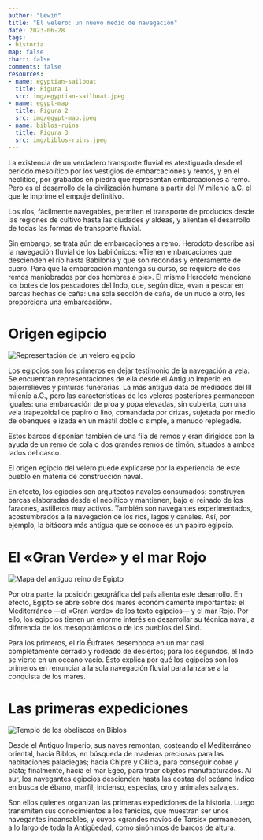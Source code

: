 ```yaml
---
author: "Lewin"
title: "El velero: un nuevo medio de navegación"
date: 2023-06-28
tags:
- historia
map: false
chart: false
comments: false
resources:
- name: egyptian-sailboat
  title: Figura 1
  src: img/egyptian-sailboat.jpeg
- name: egypt-map
  title: Figura 2
  src: img/egypt-map.jpeg
- name: biblos-ruins
  title: Figura 3
  src: img/biblos-ruins.jpeg
---
```


La existencia de un verdadero transporte fluvial es atestiguada desde el período mesolítico por los vestigios de embarcaciones y remos, y en el neolítico, por grabados en piedra que representan embarcaciones a remo.
Pero es el desarrollo de la civilización humana a partir del IV milenio a.C. el que le imprime el empuje definitivo.

Los ríos, fácilmente navegables, permiten el transporte de productos desde las regiones de cultivo hasta las ciudades y aldeas, y alientan el desarrollo de todas las formas de transporte fluvial.

Sin embargo, se trata aún de embarcaciones a remo.
Herodoto describe así la navegación fluvial de los babilónicos: «Tienen embarcaciones que descienden el río hasta Babilonia y que son redondas y enteramente de cuero.
Para que la embarcación mantenga su curso, se requiere de dos remos maniobrados por dos hombres a pie».
El mismo Herodoto menciona los botes de los pescadores del Indo, que, según dice, «van a pescar en barcas hechas de caña: una sola sección de caña, de un nudo a otro, les proporciona una embarcación».

# Origen egipcio

![Representación de un velero egipcio](egyptian-sailboat)

Los egipcios son los primeros en dejar testimonio de la navegación a vela.
Se encuentran representaciones de ella desde el Antiguo Imperio en bajorrelieves y pinturas funerarias.
La más antigua data de mediados del III milenio a.C., pero las características de los veleros posteriores permanecen iguales: una embarcación de proa y popa elevadas, sin cubierta, con una vela trapezoidal de papiro o lino, comandada por drizas, sujetada por medio de obenques e izada en un mástil doble o simple, a menudo replegadle.

Estos barcos disponían también de una fila de remos y eran dirigidos con la ayuda de un remo de cola o dos grandes remos de timón, situados a ambos lados del casco.

El origen egipcio del velero puede explicarse por la experiencia de este pueblo en materia de construcción naval.

En efecto, los egipcios son arquitectos navales consumados: construyen barcas elaboradas desde el neolítico y mantienen, bajo el reinado de los faraones, astilleros muy activos.
También son navegantes experimentados, acostumbrados a la navegación de los ríos, lagos y canales.
Así, por ejemplo, la bitácora más antigua que se conoce es un papiro egipcio.

# El «Gran Verde» y el mar Rojo

![Mapa del antiguo reino de Egipto](egypt-map)

Por otra parte, la posición geográfica del país alienta este desarrollo.
En efecto, Egipto se abre sobre dos mares económicamente importantes: el Mediterráneo —el «Gran Verde» de los texto egipcios— y el mar Rojo.
Por ello, los egipcios tienen un enorme interés en desarrollar su técnica naval, a diferencia de los mesopotámicos o de los pueblos del Sind.

Para los primeros, el río Éufrates desemboca en un mar casi completamente cerrado y rodeado de desiertos; para los segundos, el Indo se vierte en un océano vacío.
Esto explica por qué los egipcios son los primeros en renunciar a la sola navegación fluvial para lanzarse a la conquista de los mares.

# Las primeras expediciones

![Templo de los obeliscos en Biblos](biblos-ruins)

Desde el Antiguo Imperio, sus naves remontan, costeando el Mediterráneo oriental, hacia Biblos, en búsqueda de maderas preciosas para las habitaciones palaciegas; hacia Chipre y Cilicia, para conseguir cobre y plata; finalmente, hacia el mar Egeo, para traer objetos manufacturados.
Al sur, los navegantes egipcios descienden hasta las costas del océano Índico en busca de ébano, marfil, incienso, especias, oro y animales salvajes.

Son ellos quienes organizan las primeras expediciones de la historia.
Luego transmiten sus conocimientos a los fenicios, que muestran ser unos navegantes incansables, y cuyos «grandes navíos de Tarsis» permanecen, a lo largo de toda la Antigüedad, como sinónimos de barcos de altura.